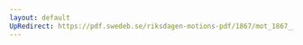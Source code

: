 ```yaml
---
layout: default
UpRedirect: https://pdf.swedeb.se/riksdagen-motions-pdf/1867/mot_1867__ak__00101/mot_1867__ak__00101_002.pdf
---
```

